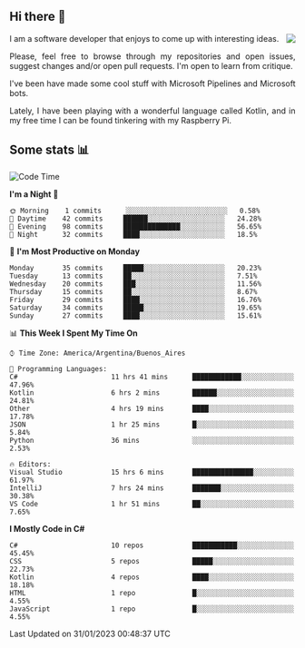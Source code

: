 ## Hi there :slightly_smiling_face:

<img src="https://github-readme-stats.vercel.app/api?username=victorgrycuk&show_icons=true&count_private=true&title_color=F7941E&icon_color=F7941E" align="right">

<p align="justify">
I am a software developer that enjoys to come up with interesting ideas.
<p/>

<p align= "justify">
Please, feel free to browse through my repositories and open issues, suggest changes and/or open pull requests. I'm open to learn from critique.
<p/>


<p align= "justify">
I've been have made some cool stuff with Microsoft Pipelines and Microsoft bots.
<p/>

<p align= "justify">
Lately, I have been playing with a wonderful language called Kotlin, and in my free time I can be found tinkering with my Raspberry Pi.
<p/>

## Some stats :bar_chart:
<!--START_SECTION:waka-->
![Code Time](http://img.shields.io/badge/Code%20Time-1%2C321%20hrs%2052%20mins-blue)

**I'm a Night 🦉** 

```text
🌞 Morning    1 commits      ░░░░░░░░░░░░░░░░░░░░░░░░░   0.58% 
🌆 Daytime    42 commits     ██████░░░░░░░░░░░░░░░░░░░   24.28% 
🌃 Evening    98 commits     ██████████████░░░░░░░░░░░   56.65% 
🌙 Night      32 commits     ████░░░░░░░░░░░░░░░░░░░░░   18.5%

```
📅 **I'm Most Productive on Monday** 

```text
Monday       35 commits     █████░░░░░░░░░░░░░░░░░░░░   20.23% 
Tuesday      13 commits     ██░░░░░░░░░░░░░░░░░░░░░░░   7.51% 
Wednesday    20 commits     ███░░░░░░░░░░░░░░░░░░░░░░   11.56% 
Thursday     15 commits     ██░░░░░░░░░░░░░░░░░░░░░░░   8.67% 
Friday       29 commits     ████░░░░░░░░░░░░░░░░░░░░░   16.76% 
Saturday     34 commits     █████░░░░░░░░░░░░░░░░░░░░   19.65% 
Sunday       27 commits     ████░░░░░░░░░░░░░░░░░░░░░   15.61%

```


📊 **This Week I Spent My Time On** 

```text
⌚︎ Time Zone: America/Argentina/Buenos_Aires

💬 Programming Languages: 
C#                       11 hrs 41 mins      ████████████░░░░░░░░░░░░░   47.96% 
Kotlin                   6 hrs 2 mins        ██████░░░░░░░░░░░░░░░░░░░   24.81% 
Other                    4 hrs 19 mins       ████░░░░░░░░░░░░░░░░░░░░░   17.78% 
JSON                     1 hr 25 mins        █░░░░░░░░░░░░░░░░░░░░░░░░   5.84% 
Python                   36 mins             ░░░░░░░░░░░░░░░░░░░░░░░░░   2.53%

🔥 Editors: 
Visual Studio            15 hrs 6 mins       ███████████████░░░░░░░░░░   61.97% 
IntelliJ                 7 hrs 24 mins       ███████░░░░░░░░░░░░░░░░░░   30.38% 
VS Code                  1 hr 51 mins        ██░░░░░░░░░░░░░░░░░░░░░░░   7.65%

```

**I Mostly Code in C#** 

```text
C#                       10 repos            ███████████░░░░░░░░░░░░░░   45.45% 
CSS                      5 repos             █████░░░░░░░░░░░░░░░░░░░░   22.73% 
Kotlin                   4 repos             ████░░░░░░░░░░░░░░░░░░░░░   18.18% 
HTML                     1 repo              █░░░░░░░░░░░░░░░░░░░░░░░░   4.55% 
JavaScript               1 repo              █░░░░░░░░░░░░░░░░░░░░░░░░   4.55%

```



 Last Updated on 31/01/2023 00:48:37 UTC
<!--END_SECTION:waka-->
